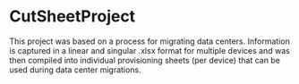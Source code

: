 # CutSheetProject

This project was based on a process for migrating data centers. Information is captured 
in a linear and singular .xlsx format for multiple devices and was then compiled into 
individual provisioning sheets (per device) that can be used during data center migrations.
